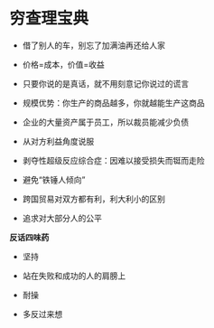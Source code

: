 # 穷查理宝典

- 借了别人的车，别忘了加满油再还给人家

- 价格=成本，价值=收益

- 只要你说的是真话，就不用刻意记你说过的谎言

- 规模优势：你生产的商品越多，你就越能生产这商品

- 企业的大量资产属于员工，所以裁员能减少负债

- 从对方利益角度说服

- 剥夺性超级反应综合症：因难以接受损失而铤而走险

- 避免“铁锤人倾向”

- 跨国贸易对双方都有利，利大利小的区别

- 追求对大部分人的公平



**反话四味药**

- 坚持

- 站在失败和成功的人的肩膀上

- 耐操

- 多反过来想
